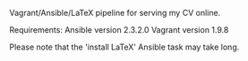 Vagrant/Ansible/LaTeX pipeline for serving my CV online.

Requirements:
Ansible version 2.3.2.0
Vagrant version 1.9.8

Please note that the 'install LaTeX' Ansible task may take long.
